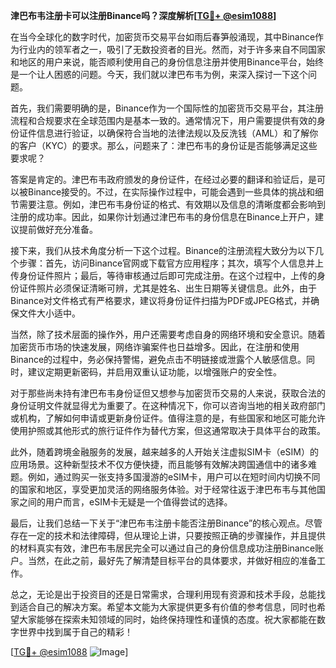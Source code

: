 **津巴布韦注册卡可以注册Binance吗？深度解析[[TG💪+ @esim1088](https://t.me/s/esim1088)]**

在当今全球化的数字时代，加密货币交易平台如雨后春笋般涌现，其中Binance作为行业内的领军者之一，吸引了无数投资者的目光。然而，对于许多来自不同国家和地区的用户来说，能否顺利使用自己的身份信息注册并使用Binance平台，始终是一个让人困惑的问题。今天，我们就以津巴布韦为例，来深入探讨一下这个问题。

首先，我们需要明确的是，Binance作为一个国际性的加密货币交易平台，其注册流程和合规要求在全球范围内是基本一致的。通常情况下，用户需要提供有效的身份证件信息进行验证，以确保符合当地的法律法规以及反洗钱（AML）和了解你的客户（KYC）的要求。那么，问题来了：津巴布韦的身份证是否能够满足这些要求呢？

答案是肯定的。津巴布韦政府颁发的身份证件，在经过必要的翻译和验证后，是可以被Binance接受的。不过，在实际操作过程中，可能会遇到一些具体的挑战和细节需要注意。例如，津巴布韦身份证的格式、有效期以及信息的清晰度都会影响到注册的成功率。因此，如果你计划通过津巴布韦的身份信息在Binance上开户，建议提前做好充分准备。

接下来，我们从技术角度分析一下这个过程。Binance的注册流程大致分为以下几个步骤：首先，访问Binance官网或下载官方应用程序；其次，填写个人信息并上传身份证件照片；最后，等待审核通过后即可完成注册。在这个过程中，上传的身份证件照片必须保证清晰可辨，尤其是姓名、出生日期等关键信息。此外，由于Binance对文件格式有严格要求，建议将身份证件扫描为PDF或JPEG格式，并确保文件大小适中。

当然，除了技术层面的操作外，用户还需要考虑自身的网络环境和安全意识。随着加密货币市场的快速发展，网络诈骗案件也日益增多。因此，在注册和使用Binance的过程中，务必保持警惕，避免点击不明链接或泄露个人敏感信息。同时，建议定期更新密码，并启用双重认证功能，以增强账户的安全性。

对于那些尚未持有津巴布韦身份证但又想参与加密货币交易的人来说，获取合法的身份证明文件就显得尤为重要了。在这种情况下，你可以咨询当地的相关政府部门或机构，了解如何申请或更新身份证件。值得注意的是，有些国家和地区可能允许使用护照或其他形式的旅行证件作为替代方案，但这通常取决于具体平台的政策。

此外，随着跨境金融服务的发展，越来越多的人开始关注虚拟SIM卡（eSIM）的应用场景。这种新型技术不仅方便快捷，而且能够有效解决跨国通信中的诸多难题。例如，通过购买一张支持多国漫游的eSIM卡，用户可以在短时间内切换不同的国家和地区，享受更加灵活的网络服务体验。对于经常往返于津巴布韦与其他国家之间的用户而言，eSIM卡无疑是一个值得尝试的选择。

最后，让我们总结一下关于“津巴布韦注册卡能否注册Binance”的核心观点。尽管存在一定的技术和法律障碍，但从理论上讲，只要按照正确的步骤操作，并且提供的材料真实有效，津巴布韦居民完全可以通过自己的身份信息成功注册Binance账户。当然，在此之前，最好先了解清楚目标平台的具体要求，并做好相应的准备工作。

总之，无论是出于投资目的还是日常需求，合理利用现有资源和技术手段，总能找到适合自己的解决方案。希望本文能为大家提供更多有价值的参考信息，同时也希望大家能够在探索未知领域的同时，始终保持理性和谨慎的态度。祝大家都能在数字世界中找到属于自己的精彩！

[[TG💪+ @esim1088](https://t.me/s/esim1088) ![Image](https://i.postimg.cc/4NQfJmqS/Snipaste-2025-05-13-00-14-12.png)]